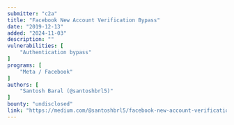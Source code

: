 ```yaml
---
submitter: "c2a"
title: "Facebook New Account Verification Bypass"
date: "2019-12-13"
added: "2024-11-03"
description: ""
vulnerabilities: [
    "Authentication bypass"
]
programs: [
    "Meta / Facebook"
]
authors: [
    "Santosh Baral (@santoshbrl5)"
]
bounty: "undisclosed"
link: "https://medium.com/@santoshbrl5/facebook-new-account-verification-bypass-c589017f2faf"
---
```





